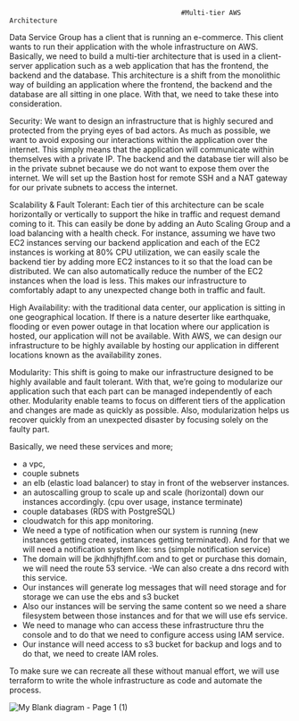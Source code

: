                                                #Multi-tier AWS Architecture
                                                           
Data Service Group has a client that is running an e-commerce. This client wants to run their application with the whole infrastructure on AWS. Basically, we need to build a multi-tier architecture that is used in a client-server application such as a web application that has the frontend, the backend and the database. This architecture is a shift from the monolithic way of building an application where the frontend, the backend and the database  are all sitting in one place. With that, we need to take these into consideration. 

Security: We want to design an infrastructure that is highly secured and protected from the prying eyes of bad actors. As much as possible, we want to avoid exposing our interactions within the application over the internet. This simply means that the application will communicate within themselves with a private IP. The backend and the database tier will also be in the private subnet because we do not want to expose them over the internet. We will set up the Bastion host for remote SSH and a NAT gateway for our private subnets to access the internet. 

Scalability & Fault Tolerant: Each tier of this architecture can be scale horizontally or vertically to support the hike in traffic and request demand coming to it. This can easily be done by adding an Auto Scaling Group and a load balancing with a health check. For instance, assuming we have two EC2 instances serving our backend application and each of the EC2 instances is working at 80% CPU utilization, we can easily scale the backend tier by adding more EC2 instances to it so that the load can be distributed. We can also automatically reduce the number of the EC2 instances when the load is less. This makes  our infrastructure to comfortably adapt to any unexpected change both in traffic and fault.

High Availability: with the traditional data center, our application is sitting in one geographical location. If there is a nature deserter like earthquake, flooding or even power outage in that location where our application is hosted, our application will not be available. With AWS, we can design our infrastructure to be highly available by hosting our application in different locations known as the availability zones.

Modularity: This shift is going to make our infrastructure designed to be highly available and fault tolerant. With that, we’re going to modularize our application such that each part can be managed independently of each other. Modularity enable teams to focus on different tiers of the application and changes are made as quickly as possible. Also, modularization helps us recover quickly from an unexpected disaster by focusing solely on the faulty part.

Basically, we need these services and more;
- a vpc,
- couple subnets
- an elb (elastic load balancer) to stay in front of the webserver instances.
- an autoscalling group to scale up and scale (horizontal) down our instances accordingly. (cpu over usage, instance terminate)
- couple databases (RDS with PostgreSQL)
- cloudwatch for this app monitoring.
- We need a type of notification when our system is running (new instances getting created, instances getting terminated). And for that we will need a notification system like: sns (simple notification service)
- The domain will be jkdhhjfhjfhf.com and to get or purchase this domain, we will need the route 53 service.
-We can also create a dns record with this service.
- Our instances will generate log messages that will need storage and for storage we can use the ebs and s3 bucket
- Also our instances will be serving the same content so we need a share filesystem between those instances and for that we will use efs service.
- We need to manage who can access these infrastructure thru the console and to do that we need to configure access using IAM service.
- Our instance will need access to s3 bucket for backup and logs and to do that, we need to create IAM roles.

To make sure we can recreate all these without manual effort, we will use terraform to write the whole infrastructure as code and automate the process.




![My Blank diagram - Page 1 (1)](https://user-images.githubusercontent.com/94230928/149515221-5129ed8a-81bb-4c38-a0d7-a933bfcce8ab.png)



